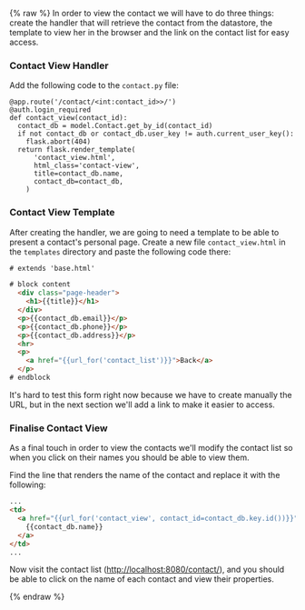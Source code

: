 {% raw %}
In order to view the contact we will have to do three things: create the
handler that will retrieve the contact from the datastore, the template to
view her in the browser and the link on the contact list for easy access.

### Contact View Handler

Add the following code to the `contact.py` file:

    @app.route('/contact/<int:contact_id>>/')
    @auth.login_required
    def contact_view(contact_id):
      contact_db = model.Contact.get_by_id(contact_id)
      if not contact_db or contact_db.user_key != auth.current_user_key():
        flask.abort(404)
      return flask.render_template(
          'contact_view.html',
          html_class='contact-view',
          title=contact_db.name,
          contact_db=contact_db,
        )

### Contact View Template

After creating the handler, we are going to need a template to be able to
present a contact's personal page. Create a new file
`contact_view.html` in the `templates` directory
and paste the following code there:

```html
# extends 'base.html'

# block content
  <div class="page-header">
    <h1>{{title}}</h1>
  </div>
  <p>{{contact_db.email}}</p>
  <p>{{contact_db.phone}}</p>
  <p>{{contact_db.address}}</p>
  <hr>
  <p>
    <a href="{{url_for('contact_list')}}">Back</a>
  </p>
# endblock
```

It's hard to test this form right now because we have to create manually
the URL, but in the next section we'll add a link to make it easier to access.

### Finalise Contact View

As a final touch in order to view the contacts we'll modify the contact list
so when you click on their names you should be able to view them.


Find the line that renders the name of the contact and replace it with the
following:

```html
...
<td>
  <a href="{{url_for('contact_view', contact_id=contact_db.key.id())}}">
    {{contact_db.name}}
  </a>
</td>
...
```

Now visit the contact list
([http://localhost:8080/contact/](http://localhost:8080/contact/)),
and you should be able to click on the name of each contact and view their
properties.

{% endraw %}
